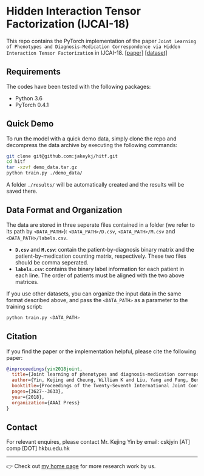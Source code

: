 # Hidden Interaction Tensor Factorization (IJCAI-18)

This repo contains the PyTorch implementation of the paper `Joint Learning of Phenotypes and Diagnosis-Medication Correspondence via Hidden Interaction Tensor Factorization` in IJCAI-18. [[paper]](http://www.ijcai.org/proceedings/2018/504) [[dataset]](https://mimic.physionet.org/)

## Requirements
The codes have been tested with the following packages:
- Python 3.6  
- PyTorch 0.4.1  

## Quick Demo
To run the model with a quick demo data, simply clone the repo and decompress the data archive by executing the following commands:
```bash
git clone git@github.com:jakeykj/hitf.git
cd hitf
tar -xzvf demo_data.tar.gz
python train.py ./demo_data/
```
A folder `./results/` will be automatically created and the results will be saved there.

## Data Format and Organization
The data are stored in three seperate files contained in a folder (we refer to its path by `<DATA_PATH>`): `<DATA_PATH>/D.csv`, `<DATA_PATH>/M.csv` and `<DATA_PATH>/labels.csv`.
- **`D.csv`** and **`M.csv`**: contain the patient-by-diagnosis binary matrix and the patient-by-medication counting matrix, respectively. These two files should be comma seperated.
- **`labels.csv`**: contains the binary label information for each patient in each line. The order of patients must be aligned with the two above matrices.

If you use other datasets, you can organize the input data in the same format described above, and pass the `<DATA_PATH>` as a parameter to the training script:
```bash
python train.py <DATA_PATH>
```


## Citation
If you find the paper or the implementation helpful, please cite the following paper:
```bib
@inproceedings{yin2018joint,
  title={Joint learning of phenotypes and diagnosis-medication correspondence via hidden interaction tensor factorization},
  author={Yin, Kejing and Cheung, William K and Liu, Yang and Fung, Benjamin C. M. and Poon, Jonathan},
  booktitle={Proceedings of the Twenty-Seventh International Joint Conference on Artificial Intelligence ({IJCAI-18})},
  pages={3627--3633},
  year={2018},
  organization={AAAI Press}
}
```

## Contact
For relevant enquires, please contact Mr. Kejing Yin by email: cskjyin [AT] comp [DOT] hkbu.edu.hk  

---
:point_right: Check out [my home page](https://kejing.me) for more research work by us.
